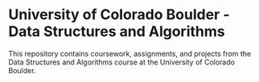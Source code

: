 # University of Colorado Boulder - Data Structures and Algorithms

This repository contains coursework, assignments, and projects from the Data Structures and Algorithms course at the University of Colorado Boulder.
